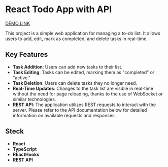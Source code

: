 # React Todo App with API
[DEMO LINK](https://BogdanParubchenk01.github.io/react_todo-app-with-api/)

This project is a simple web application for managing a to-do list. It allows users to add, edit, mark as completed, and delete tasks in real-time.

## Key Features

- **Task Addition**: Users can add new tasks to their list.
- **Task Editing**: Tasks can be edited, marking them as "completed" or "active."
- **Task Deletion**: Users can delete tasks they no longer need.
- **Real-Time Updates**: Changes to the task list are visible in real-time without the need for page reloading, thanks to the use of WebSocket or similar technologies.
- **REST API**: The application utilizes REST requests to interact with the server. Please refer to the API documentation below for detailed information on available requests and responses.

## Steck

- **React**
- **TypeScript**
- **REactHooks**
- **REST API**




